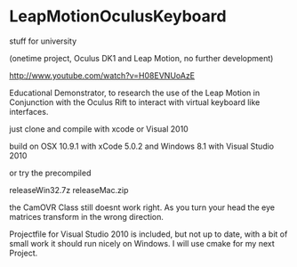 LeapMotionOculusKeyboard
========================

stuff for university

(onetime project, Oculus DK1 and Leap Motion, no further development)

http://www.youtube.com/watch?v=H08EVNUoAzE

Educational Demonstrator, to research the use of the Leap Motion in Conjunction with the Oculus Rift to interact with virtual keyboard like interfaces.

just clone and compile with xcode or Visual 2010

build on OSX 10.9.1 with xCode 5.0.2 and Windows 8.1 with Visual Studio 2010

or try the precompiled

releaseWin32.7z
releaseMac.zip

the CamOVR Class still doesnt work right. As you turn your head the eye matrices transform in the wrong direction.

Projectfile for Visual Studio 2010 is included, but not up to date, with a bit of small work it should run nicely on Windows. I will use cmake for my next Project.
